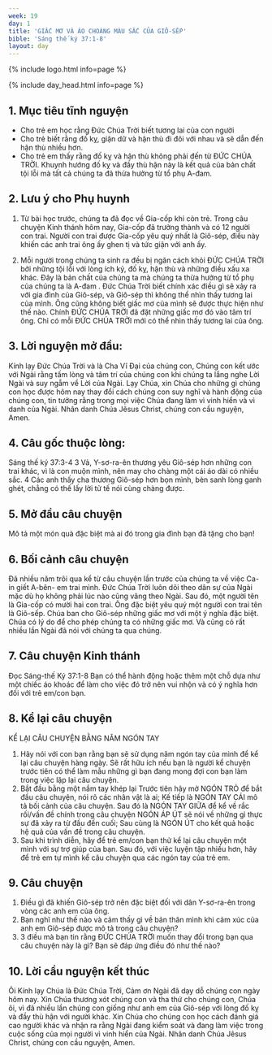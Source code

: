 ```yaml
---
week: 19
day: 1
title: 'GIẤC MƠ VÀ ÁO CHOÀNG MÀU SẮC CỦA GIÔ-SẾP'
bible: 'Sáng thế ký 37:1-8'
layout: day
---
```



{% include logo.html info=page %}

{% include day_head.html info=page %}

## 1. Mục tiêu tĩnh nguyện
- Cho trẻ em học rằng Đức Chúa Trời biết tương lai của con người
- Cho trẻ biết rằng đố kỵ, giận dữ và hận thù đi đôi với nhau và sẽ dẫn đến hận thù nhiều hơn.
- Cho trẻ em thấy rằng đố kỵ và hận thù không phải đến từ ĐỨC CHÚA TRỜI. Khuynh hướng đố kỵ và đầy thù hận này là kết quả của bản chất tội lỗi mà tất cả chúng ta đã thừa hưởng từ tổ phụ A-đam.

## 2. Lưu ý cho Phụ huynh
 1. Từ bài học trước, chúng ta đã đọc về Gia-cốp khi còn trẻ. Trong câu chuyện Kinh thánh hôm nay, Gia-cốp đã trưởng thành và có 12 người con trai. Người con trai được Gia-cốp yêu quý nhất là Giô-sép, điều này khiến các anh trai ông ấy ghen tị và tức giận với anh ấy.

2. Mỗi người trong chúng ta sinh ra đều bị ngăn cách khỏi ĐỨC CHÚA TRỜI bởi những  tội lỗi với lòng ích kỷ, đố kỵ, hận thù và những điều xấu xa khác. Đây là bản chất của chúng ta mà chúng ta thừa hưởng từ tổ phụ của chúng ta là A-đam .
Đức Chúa Trời biết chính xác điều gì sẽ xảy ra với gia đình của Giô-sép, và  Giô-sép thì không thể nhìn thấy tương lai của mình. Ông cũng không biết giấc mơ của mình sẽ được thực hiện như thế nào. Chính ĐỨC CHÚA TRỜI đã đặt những giấc mơ đó vào tâm trí ông. Chỉ có mỗi ĐỨC CHÚA TRỜI mới có thể nhìn thấy tương lai của ông.

## 3. Lời nguyện mở đầu:
Kính lạy Đức Chúa Trời và là Cha Vĩ Đại của chúng con, Chúng con kết ước với Ngài rằng tấm lòng và tâm trí của chúng con khi chúng ta lắng nghe Lời Ngài và suy ngẫm về Lời của Ngài. Lạy Chúa, xin Chúa cho những gì chúng con học được hôm nay thay đổi cách chúng con suy nghĩ và hành động của chúng con, tin tưởng rằng trong mọi việc Chúa đang làm vì vinh hiển và vì danh của Ngài. Nhân danh Chúa Jêsus Christ, chúng con cầu nguyện, Amen.

## 4. Câu gốc thuộc lòng:
Sáng thế ký 37:3-4
 3 Vả, Y-sơ-ra-ên thương yêu Giô-sép hơn những con trai khác, vì là con muộn mình, nên may cho chàng một cái áo dài có nhiều sắc. 4 Các anh thấy cha thương Giô-sép hơn bọn mình, bèn sanh lòng ganh ghét, chẳng có thế lấy lời tử tế nói cùng chàng được.

## 5. Mở đầu câu chuyện
Mô tả một món quà đặc biệt mà ai đó trong gia đình bạn đã tặng cho bạn!

## 6. Bối cảnh câu chuyện
Đã nhiều năm trôi qua kể từ câu chuyện lần trước của chúng ta về việc Ca-in giết A-bên- em trai mình. Đức Chúa Trời luôn dõi theo dân sự của Ngài mặc dù họ không phải lúc nào cũng vâng theo Ngài. Sau đó, một người tên là Gia-cốp có mười hai con trai. Ông đặc biệt yêu quý một người con trai tên là Giô-sếp. Chúa ban cho Giô-sép những giấc mơ với một ý nghĩa đặc biệt. Chúa có lý do để cho phép chúng ta có những giấc mơ. Và cũng có rất nhiều lần Ngài đã nói với chúng ta qua chúng.

## 7. Câu chuyện Kinh thánh
Đọc Sáng-thế Ký 37:1-8
Bạn có thể hành động hoặc thêm một chỗ dựa như một chiếc áo khoác để làm cho việc đó trở nên vui nhộn và có ý nghĩa hơn đối với trẻ em/con bạn.

## 8. Kể lại câu chuyện
KỂ LẠI CÂU CHUYỆN BẰNG NĂM NGÓN TAY
1. Hãy nói với con bạn rằng bạn sẽ sử dụng năm ngón tay của mình để kể lại câu chuyện hàng ngày. Sẽ rất hữu ích nếu bạn là người kể chuyện trước tiên có thể làm mẫu những gì bạn đang mong đợi con bạn làm trong việc lặp lại câu chuyện.
2. Bắt đầu bằng một nắm tay khép lại
Trước tiên hãy mở NGÓN TRỎ để bắt đầu câu chuyện, nói rõ các nhân vật là ai;
Kế tiếp là NGÓN TAY CÁI mô tả bối cảnh của câu chuyện.
Sau đó là NGÓN TAY GIỮA để kể về rắc rối/vấn đề chính trong câu chuyện
NGÓN ÁP ÚT sẽ nói về những gì thực sự đã xảy ra từ đầu đến cuối;
Sau cùng là NGÓN ÚT cho kết quả hoặc hệ quả của vấn đề trong câu chuyện.
3. Sau khi trình diễn, hãy để trẻ em/con bạn thử kể lại câu chuyện một mình với sự trợ giúp của bạn. Sau đó, với việc luyện tập nhiều hơn, hãy để trẻ em tự mình kể câu chuyện qua các ngón tay của trẻ em.

## 9. Câu chuyện
1. Điều gì đã khiến Giô-sép trở nên đặc biệt đối với dân Y-sơ-ra-ên trong vòng các anh em của ông.
2. Bạn nghĩ như thế nào và cảm thấy gì về bản thân mình khi cảm xúc của anh em Giô-sép được mô tả trong câu chuyện?
3. 3 điều mà bạn tin rằng ĐỨC CHÚA TRỜI muốn thay đổi trong bạn qua câu chuyện này là gì? Bạn sẽ đáp ứng điều đó như thế nào?

## 10. Lời cầu nguyện kết thúc
Ôi Kính lạy Chúa là Đức Chúa Trời, Cảm ơn Ngài đã dạy dỗ chúng con ngày hôm nay. Xin Chúa thương xót chúng con và tha thứ cho chúng con, Chúa ôi, vì đã nhiều lần chúng con giống như anh em của Giô-sép với lòng đố kỵ và đầy thù hận với người khác. Xin Chúa cho chúng con học cách đánh giá cao người khác và nhận ra rằng Ngài đang kiểm soát và đang làm việc trong cuộc sống của mọi người vì vinh hiển của Ngài. Nhân danh Chúa Jêsus Christ, chúng con cầu nguyện, Amen.
